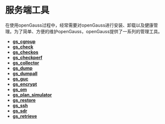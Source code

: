 # 服务端工具

在使用openGauss过程中，经常需要对openGauss进行安装、卸载以及健康管理。为了简单、方便的维护openGauss，openGauss提供了一系列的管理工具。

-   **[gs\_cgroup](gs_cgroup.md)**  
-   **[gs\_check](gs_check.md)**  
-   **[gs\_checkos](gs_checkos.md)**  
-   **[gs\_checkperf](gs_checkperf.md)**  
-   **[gs\_collector](gs_collector.md)**  
-   **[gs\_dump](gs_dump.md)**  
-   **[gs\_dumpall](gs_dumpall.md)**  
-   **[gs\_guc](gs_guc.md)**  
-   **[gs\_encrypt](gs_encrypt.md)**
-   **[gs\_om](gs_om.md)**  
-   **[gs_plan_simulator](gs_plan_simulator.md)**
-   **[gs\_restore](gs_restore.md)**  
-   **[gs\_ssh](gs_ssh.md)**  
-   **[gs_sdr](gs_sdr.md)**  
-   **[gs_retrieve](gs_retrieve.md)**  


